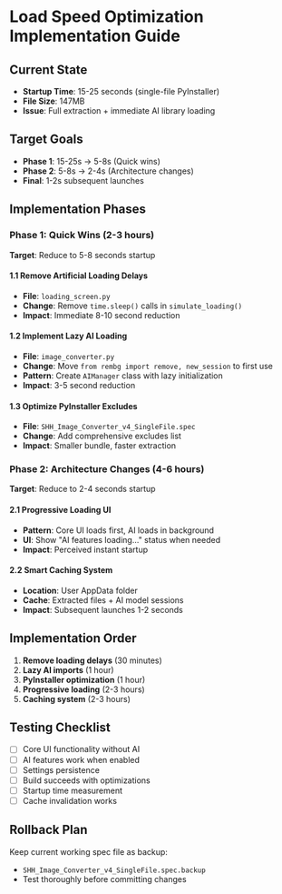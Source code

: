 # Load Speed Optimization Implementation Guide

## Current State
- **Startup Time**: 15-25 seconds (single-file PyInstaller)
- **File Size**: 147MB
- **Issue**: Full extraction + immediate AI library loading

## Target Goals
- **Phase 1**: 15-25s → 5-8s (Quick wins)
- **Phase 2**: 5-8s → 2-4s (Architecture changes)
- **Final**: 1-2s subsequent launches

## Implementation Phases

### Phase 1: Quick Wins (2-3 hours)
**Target**: Reduce to 5-8 seconds startup

#### 1.1 Remove Artificial Loading Delays
- **File**: `loading_screen.py`
- **Change**: Remove `time.sleep()` calls in `simulate_loading()`
- **Impact**: Immediate 8-10 second reduction

#### 1.2 Implement Lazy AI Loading
- **File**: `image_converter.py`
- **Change**: Move `from rembg import remove, new_session` to first use
- **Pattern**: Create `AIManager` class with lazy initialization
- **Impact**: 3-5 second reduction

#### 1.3 Optimize PyInstaller Excludes
- **File**: `SHH_Image_Converter_v4_SingleFile.spec`
- **Change**: Add comprehensive excludes list
- **Impact**: Smaller bundle, faster extraction

### Phase 2: Architecture Changes (4-6 hours)
**Target**: Reduce to 2-4 seconds startup

#### 2.1 Progressive Loading UI
- **Pattern**: Core UI loads first, AI loads in background
- **UI**: Show "AI features loading..." status when needed
- **Impact**: Perceived instant startup

#### 2.2 Smart Caching System
- **Location**: User AppData folder
- **Cache**: Extracted files + AI model sessions
- **Impact**: Subsequent launches 1-2 seconds

## Implementation Order

1. **Remove loading delays** (30 minutes)
2. **Lazy AI imports** (1 hour)
3. **PyInstaller optimization** (1 hour)
4. **Progressive loading** (2-3 hours)
5. **Caching system** (2-3 hours)

## Testing Checklist

- [ ] Core UI functionality without AI
- [ ] AI features work when enabled
- [ ] Settings persistence
- [ ] Build succeeds with optimizations
- [ ] Startup time measurement
- [ ] Cache invalidation works

## Rollback Plan
Keep current working spec file as backup:
- `SHH_Image_Converter_v4_SingleFile.spec.backup`
- Test thoroughly before committing changes
